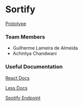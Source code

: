 # Sortify
[Prototype](https://www.dropbox.com/s/grnbmibvuluhv9j/Prototype.pdf?dl=)

### Team Members

* Guilherme Lameira de Almeida
* Achintya Chandwani


### Useful Documentation

[React Docs](https://reactjs.org/docs/)

[Less Docs](http://lesscss.org/features/)

[Spotify Endpoint](https://beta.developer.spotify.com/documentation/web-api/reference/)
